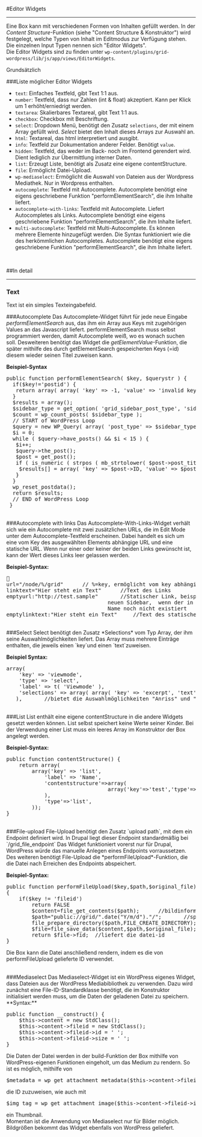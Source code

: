#Editor Widgets

---

Eine Box kann mit verschiedenen Formen von Inhalten gefüllt werden. In der *Content Structure*-Funktion (siehe "Content Structure & Konstruktor") wird festgelegt, welche Typen von Inhalt im Editmodus zur Verfügung stehen. Die einzelnen Input Typen nennen sich "Editor Widgets". <br />
Die Editor Widgets sind zu finden unter `wp-content/plugins/grid-wordpress/lib/js/app/views/EditorWidgets`.

Grundsätzlich

###Liste möglicher Editor Widgets
+ `text`: Einfaches Textfeld, gibt Text 1:1 aus.
+ `number`: Textfeld, dass nur Zahlen (int & float) akzeptiert. Kann per Klick um 1 erhöht/erniedrigt werden.
+ `textarea`: Skalierbares Textareal, gibt Text 1:1 aus.
+ `checkbox`: Checkbox mit Beschriftung.
+ `select`: Dropdown Menü, benötigt den Zusatz `selections`, der mit einem Array gefüllt wird. *Select* bietet den Inhalt dieses Arrays zur Auswahl an.
+ `html`: Textareal, das html interpretiert und ausgibt.
+ `info`: Textfeld zur Dokumentation anderer Felder. Benötigt `value`.
+ `hidden`: Textfeld, das weder im Back- noch im Frontend gerendert wird. Dient lediglich zur Übermittlung interner Daten.
+ `list`: Erzeugt Liste, benötigt als Zusatz eine eigene contentStructure.
+ `file`: Ermöglicht Datei-Upload.
+ `wp-mediaselect`: Ermöglicht die Auswahl von Dateien aus der Wordpress Mediathek. Nur in Wordpress enthalten.
+ `autocomplete`: Textfeld mit Autocomplete. Autocomplete benötigt eine eigens geschriebene Funktion "performElementSearch", die ihm Inhalte liefert.
+ `autocomplete-with-links`:  Textfeld mit Autocomplete. Liefert Autocompletes  als Links. Autocomplete benötigt eine eigens geschriebene Funktion "performElementSearch", die ihm Inhalte liefert.
+ `multi-autocomplete`: Textfeld mit Multi-Autocomplete. Es können mehrere Elemente hinzugefügt werden. Die Syntax funktioniert wie die des herkömmlichen Autocompletes. Autocomplete benötigt eine eigens geschriebene Funktion "performElementSearch", die ihm Inhalte liefert.

<br>

##In detail

---

### Text
Text ist ein simples Texteingabefeld.

###Autocomplete
Das Autocomplete-Widget führt für jede neue Eingabe *performElementSearch* aus, das ihm ein Array aus Keys mit zugehörigen Values an das Javascript liefert. performElementSearch muss selbst programmiert werden, damit Autocomplete weiß, wo es wonach suchen soll. Desweiteren benötigt das Widget die *getElementValue*-Funktion, die später mithilfe des durch getElementSearch gespeicherten Keys (=id) diesem wieder seinen Titel zuweisen kann.

**Beispiel-Syntax**
<pre>
public function performElementSearch( $key, $querystr ) {
  if($key!='postid') {
   return array( array( 'key' => -1, 'value' => 'invalid key' ) );
  }
  $results = array();
  $sidebar_type = get_option( 'grid_sidebar_post_type', 'sidebar' );
  $count = wp_count_posts( $sidebar_type );
  // START of WordPress Loop
  $query = new WP_Query( array( 'post_type' => $sidebar_type, 'posts_per_page' => $count->publish ) );
  $i = 0;
  while ( $query->have_posts() && $i < 15 ) {
   $i++;
   $query->the_post();
   $post = get_post();
   if ( is_numeric ( strpos ( mb_strtolower( $post->post_title, 'UTF-8' ), mb_strtolower( $querystr, 'UTF-8' ) ) ) ) {
    $results[] = array( 'key' => $post->ID, 'value' => $post->post_title);
   }
  }
  wp_reset_postdata();
  return $results;
  // END of WordPress Loop
 }
</pre>


<br />
###Autocomplete with links
Das Autocomplete-With-Links-Widget verhält sich wie ein Autocomplete mit zwei zusätzlichen URLs, die im Edit Mode unter dem Autocomplete-Textfeld erscheinen. Dabei handelt es sich um eine vom Key des ausgewählten Elements abhängige URL und eine statische URL. Wenn nur einer oder keiner der beiden Links gewünscht ist, kann der Wert dieses Links leer gelassen werden.

**Beispiel-Syntax:**
<pre>
url="/node/%/grid"		// %=key, ermöglicht vom key abhängige Verlinkung
linktext="Hier steht ein Text"		//Text des Links
emptyurl:"http://test.sample"		//Statischer Link, beispielsweise zum erstellen einer 
								neuen Sidebar,	wenn der in der Suche eingegebene 
								Name noch nicht existiert 
emptylinktext:"Hier steht ein Text"		//Text des statischen Links
</pre>

<br />
###Select
Select benötigt den Zusatz *Selections* vom Typ Array, der ihm seine Auswahlmöglichkeiten liefert. Das Array muss mehrere Einträge enthalten, die jeweils einen `key`und einen `text`zuweisen.

**Beispiel Syntax:**
<pre>
array(
    'key' => 'viewmode',
    'type' => 'select',
    'label' => t( 'Viewmode' ),
    'selections' => array( array( 'key' => 'excerpt', 'text' => 'Anriss' ), array( 'key' => 'full', 'text' => 'Voll' ) ),
   ),		//bietet die Auswahlmöglichkeiten "Anriss" und "Voll"
</pre>

<br />
###List
List enthält eine eigene contentStructure in die andere Widgets gesetzt werden können. List selbst speichert keine Werte seiner Kinder. Bei der Verwendung einer List muss ein leeres Array im Konstruktor der Box angelegt werden.

**Beispiel-Syntax:**
<pre>
public function contentStructure() {
	return array(
		array('key' => 'list',
			'label' => 'Name',
			'contentstructure'=>array(
								array('key'=>'test','type'=>'text','label'=>'listentext'),
			),
			'type'=>'list',
		));
}
</pre>

<br />
###File-upload
File-Upload benötigt den Zusatz `upload path`, mit dem ein Endpoint definiert wird. In Drupal liegt dieser Endpoint standardmäßig bei `/grid_file_endpoint`
Das Widget funktioniert vorerst nur für Drupal, WordPress würde das manuelle Anlegen eines Endpoints vorraussetzen. Des weiteren benötigt File-Upload die *performFileUpload*-Funktion, die die Datei nach Erreichen des Endpoints abspeichert.

**Beispiel-Syntax:**
<pre>
public function performFileUpload($key,$path,$original_file)
{
	if($key != 'fileid')
		return FALSE
		$content=file_get_contents($path);		//bildinformationen werden in $content gespeichert
		$path="public://grid/".date("Y/m/d")."/";		//speicherpfad, optimiert für kleine ordner
		file_prepare_directory($path,FILE_CREATE_DIRECTORY);	//wenn es pfad noch nicht gibt: erstellen
		$file=file_save_data($content,$path,$original_file); //speichert datei in dem festgelegten pfad
		return $file->fid; 	//liefert die datei-id
}
</pre>

Die Box kann die Datei anschließend rendern, indem es die von performFileUpload gelieferte ID verwendet.



<br />
###Mediaselect
Das Mediaselect-Widget ist ein WordPress eigenes Widget, dass Dateien aus der WordPress Mediabibliothek zu verwenden. Dazu wird zunächst eine File-ID-Standardklasse benötigt, die im Konstruktor initialisiert werden muss, um die Daten der geladenen Datei zu speichern.
**Syntax:**
<pre>
public function __construct() {
	$this->content = new StdClass();
	$this->content->fileid = new StdClass();
	$this->content->fileid->id = ' ';
	$this->content->fileid->size = ' ';
}
</pre>

Die Daten der Datei werden in der build-Funktion der Box mithilfe von WordPress-eigenen Funktionen eingeholt, um das Medium zu rendern.
So ist es möglich, mithilfe von
<pre>
$metadata = wp_get_attachment_metadata($this->content->fileid->id);
</pre>
die ID zuzuweisen, wie auch mit
<pre>
$img_tag = wp_get_attachment_image($this->content->fileid->id, $this->content->fileid->size);
</pre>
ein Thumbnail. <br />
Momentan ist die Anwendung von Mediaselect nur für Bilder möglich. Bildgrößen bekommt das Widget ebenfalls von WordPress geliefert.

